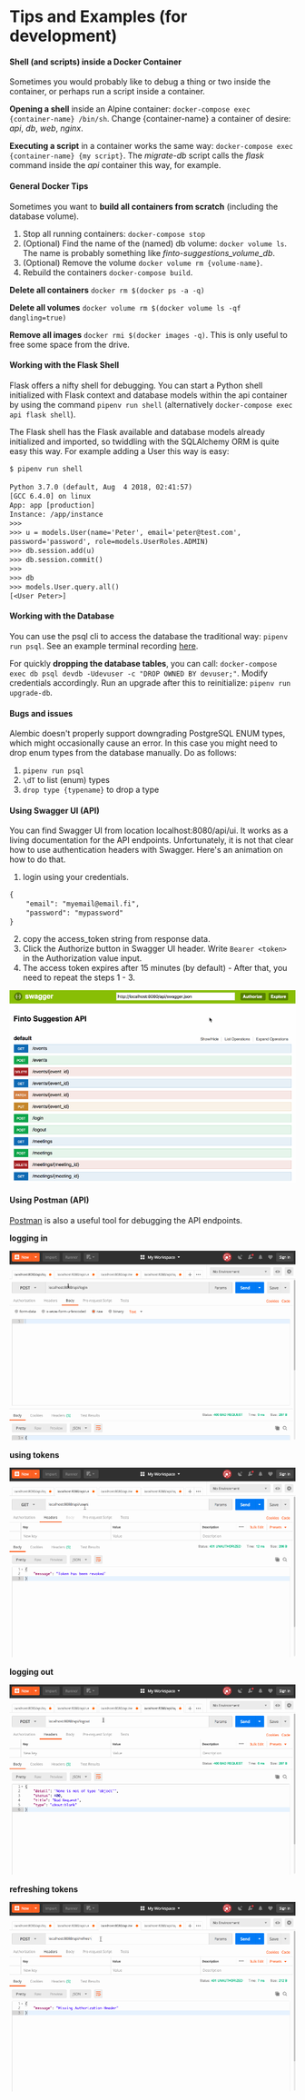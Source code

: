 # Tips and Examples (for development)


#### Shell (and scripts) inside a Docker Container

Sometimes you would probably like to debug a thing or two inside the container, or perhaps run a script inside a container.

**Opening a shell** inside an Alpine container: `docker-compose exec {container-name} /bin/sh`. Change {container-name} a container of desire: *api*, *db*, *web*, *nginx*.

**Executing a script** in a container works the same way: `docker-compose exec {container-name} {my script}`. The *migrate-db* script calls the *flask* command inside the *api* container this way, for example.

#### General Docker Tips

Sometimes you want to **build all containers from scratch** (including the database volume).

1. Stop all running containers: `docker-compose stop`
2. (Optional) Find the name of the (named) db volume: `docker volume ls`. The name is probably something like *finto-suggestions_volume_db*.
3. (Optional) Remove the volume `docker volume rm {volume-name}`.
4. Rebuild the containers `docker-compose build`.

**Delete all containers** `docker rm $(docker ps -a -q) `

**Delete all volumes** `docker volume rm $(docker volume ls -qf dangling=true)`

**Remove all images** `docker rmi $(docker images -q)`. This is only useful to free some space from the drive.

#### Working with the Flask Shell

Flask offers a nifty shell for debugging. You can start a Python shell initialized with Flask context and database models within the api container by using the command `pipenv run shell` (alternatively `docker-compose exec api flask shell`).

The Flask shell has the Flask available and database models already initialized and imported, so twiddling with the SQLAlchemy ORM is quite easy this way. For example adding a User this way is easy:

```
$ pipenv run shell

Python 3.7.0 (default, Aug  4 2018, 02:41:57)
[GCC 6.4.0] on linux
App: app [production]
Instance: /app/instance
>>>
>>> u = models.User(name='Peter', email='peter@test.com', password='password', role=models.UserRoles.ADMIN)
>>> db.session.add(u)
>>> db.session.commit()
>>>
>>> db
>>> models.User.query.all()
[<User Peter>]
```

#### Working with the Database

You can use the psql cli to access the database the traditional way: `pipenv run psql`.
See an example terminal recording [here](documentation/img/pipenv-psql.svg).

For quickly **dropping the database tables**, you can call:
`docker-compose exec db psql devdb -Udevuser -c "DROP OWNED BY devuser;"`. Modify credentials accordingly.
Run an upgrade after this to reinitialize: `pipenv run upgrade-db`.


#### Bugs and issues

Alembic doesn't properly support downgrading PostgreSQL ENUM types, which might occasionally cause an error. In this case you might need to drop enum types from the database manually. Do as follows:

1. `pipenv run psql`
2. `\dT` to list (enum) types
3. `drop type {typename}` to drop a type

#### Using Swagger UI (API)

You can find Swagger UI from location localhost:8080/api/ui. It works as a living documentation for the API endpoints. Unfortunately, it is not that clear how to use authentication headers with Swagger. Here's an animation on how to do that.

1. login using your credentials.
```
{
	"email": "myemail@email.fi",
	"password": "mypassword"
}
```
2. copy the access_token string from response data.
3. Click the Authorize button in Swagger UI header. Write `Bearer <token>` in the Authorization value input.
4. The access token expires after 15 minutes (by default) - After that, you need to repeat the steps 1 - 3.

![Authoirzation in Swagger UI](img/swagger_auth.gif)


#### Using Postman (API)

[Postman](https://www.getpostman.com/) is also a useful tool for debugging the API endpoints.

**logging in**

![Requesting access tokens Postman](img/postman_login.gif)

**using tokens**

![Using (JWT) access tokens](img/postman_tokens.gif)

**logging out**

![Logging out in postman](img/postman_logout.gif)

**refreshing tokens**

![Refreshing access tokens in postman](img/postman_refresh.gif)
